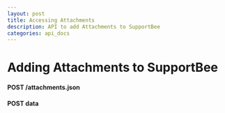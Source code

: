 ```yaml
---
layout: post
title: Accessing Attachments
description: API to add Attachments to SupportBee
categories: api_docs
---
```


Adding Attachments to SupportBee
================================

#### POST /attachments.json

#### POST data

